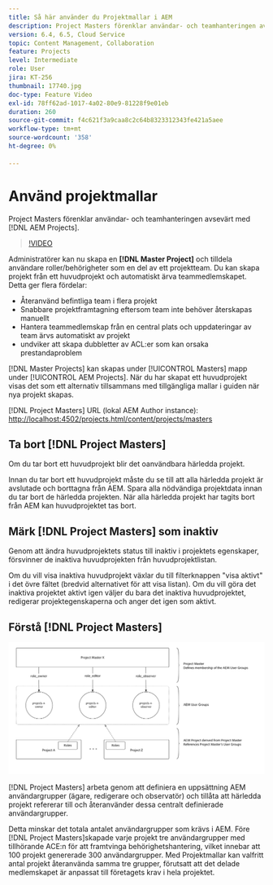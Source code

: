 ```yaml
---
title: Så här använder du Projektmallar i AEM
description: Project Masters förenklar användar- och teamhanteringen avsevärt med AEM.
version: 6.4, 6.5, Cloud Service
topic: Content Management, Collaboration
feature: Projects
level: Intermediate
role: User
jira: KT-256
thumbnail: 17740.jpg
doc-type: Feature Video
exl-id: 78ff62ad-1017-4a02-80e9-81228f9e01eb
duration: 260
source-git-commit: f4c621f3a9caa8c2c64b8323312343fe421a5aee
workflow-type: tm+mt
source-wordcount: '358'
ht-degree: 0%

---
```


# Använd projektmallar

Project Masters förenklar användar- och teamhanteringen avsevärt med [!DNL AEM Projects].

>[!VIDEO](https://video.tv.adobe.com/v/17740?quality=12&learn=on)

Administratörer kan nu skapa en **[!DNL Master Project]** och tilldela användare roller/behörigheter som en del av ett projektteam. Du kan skapa projekt från ett huvudprojekt och automatiskt ärva teammedlemskapet. Detta ger flera fördelar:

* Återanvänd befintliga team i flera projekt
* Snabbare projektframtagning eftersom team inte behöver återskapas manuellt
* Hantera teammedlemskap från en central plats och uppdateringar av team ärvs automatiskt av projekt
* undviker att skapa dubbletter av ACL:er som kan orsaka prestandaproblem

[!DNL Master Projects] kan skapas under [!UICONTROL Masters] mapp under [!UICONTROL AEM Projects]. När du har skapat ett huvudprojekt visas det som ett alternativ tillsammans med tillgängliga mallar i guiden när nya projekt skapas.

[!DNL Project Masters] URL (lokal AEM Author instance): [http://localhost:4502/projects.html/content/projects/masters](http://localhost:4502/projects.html/content/projects/masters)

## Ta bort [!DNL Project Masters]

Om du tar bort ett huvudprojekt blir det oanvändbara härledda projekt.

Innan du tar bort ett huvudprojekt måste du se till att alla härledda projekt är avslutade och borttagna från AEM. Spara alla nödvändiga projektdata innan du tar bort de härledda projekten. När alla härledda projekt har tagits bort från AEM kan huvudprojektet tas bort.

## Märk [!DNL Project Masters] som inaktiv

Genom att ändra huvudprojektets status till inaktiv i projektets egenskaper, försvinner de inaktiva huvudprojekten från huvudprojektlistan.

Om du vill visa inaktiva huvudprojekt växlar du till filterknappen &quot;visa aktivt&quot; i det övre fältet (bredvid alternativet för att visa listan). Om du vill göra det inaktiva projektet aktivt igen väljer du bara det inaktiva huvudprojektet, redigerar projektegenskaperna och anger det igen som aktivt.

## Förstå [!DNL Project Masters]

![Projektmallar, teknisk vy](assets/use-project-masters/project-masters-architecture.png)

[!DNL Project Masters] arbeta genom att definiera en uppsättning AEM användargrupper (ägare, redigerare och observatör) och tillåta att härledda projekt refererar till och återanvänder dessa centralt definierade användargrupper.

Detta minskar det totala antalet användargrupper som krävs i AEM. Före [!DNL Project Masters]skapade varje projekt tre användargrupper med tillhörande ACE:n för att framtvinga behörighetshantering, vilket innebar att 100 projekt genererade 300 användargrupper. Med Projektmallar kan valfritt antal projekt återanvända samma tre grupper, förutsatt att det delade medlemskapet är anpassat till företagets krav i hela projektet.
